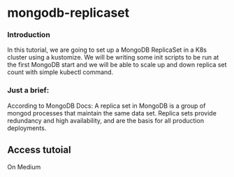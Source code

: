 # mongodb-replicaset

### Introduction
In this tutorial, we are going to set up a MongoDB ReplicaSet in a K8s cluster using a kustomize. We will be writing some init scripts to be run at the first MongoDB start and we will be able to scale up and down replica set count with simple kubectl command.

### Just a brief:
According to MongoDB Docs:
A replica set in MongoDB is a group of mongod processes that maintain the same data set. Replica sets provide redundancy and high availability, and are the basis for all production deployments.


## Access tutoial 
On Medium
